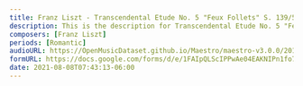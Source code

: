 ```yaml
---
title: Franz Liszt - Transcendental Etude No. 5 "Feux Follets" S. 139/5 (2)
description: This is the description for Transcendental Etude No. 5 "Feux Follets" S. 139/5 by Franz Liszt
composers: [Franz Liszt]
periods: [Romantic]
audioURL: https://OpenMusicDataset.github.io/Maestro/maestro-v3.0.0/2011/MIDI-Unprocessed_06_R2_2011_MID--AUDIO_R2-D2_07_Track07_wav.midi
formURL: https://docs.google.com/forms/d/e/1FAIpQLScIPPwAe04EAKNIPn1fo7sjmmXzfIU33x-ooxWFv9JCJgEcZQ/viewform
date: 2021-08-08T07:43:13-06:00
---
```

